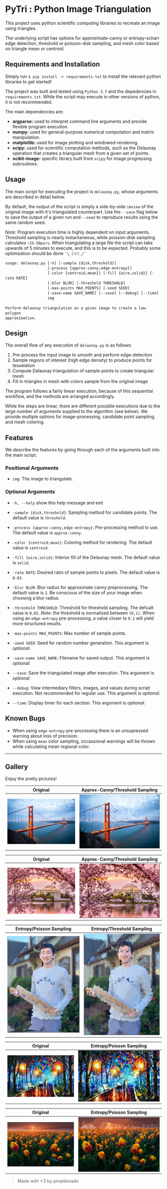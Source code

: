 # PyTri : Python Image Triangulation
This project uses python scientific computing libraries to recreate an image using triangles.

The underlying script has options for approximate-canny or entropy-scharr edge detection, threshold or poisson-disk sampling, and mesh color based on triangle mean or centroid.

## Requirements and Installation
Simply run `$ pip install -r requirements.txt` to install the relevant python libraries to get started!

The project was built and tested using `Python 3.7` and the depedencies in `requirements.txt`. While the script may execute in other versions of python, it is not recommended.

The main dependencies are:
- **argparse:** used to interpret command line arguments and provide flexible program execution.
- **numpy:** used for general-purpose numerical computation and matrix manipulation.
- **matplotlib:** used for image plotting and windowed-rendering.
- **scipy:** used for scientific computation methods, such as the Delaunay operation that creates a triangular mesh from a given set of points.
- **scikit-image:** specific library built from `scipy` for image progressing subroutines.

## Usage
The main script for executing the project is `delaunay.py`, whose arguments are described in detail below.

By default, the output of the script is simply a side-by-side `imview` of the original image with it's triangulated counterpart. Use the `--save` flag below to save the output of a given run and `--seed` to reproduce results using the same random seed.

_Note_: Program execution time is highly dependent on input arguments. Threshold sampling is nearly instantaneous, while poisson-disk sampling calculates `~25-50px/s`. When triangulating a large file the script can take upwards of 5 minutes to execute, and this is to be expected. Probably some optimization should be done `¯\_(ツ)_/¯`

```
usage: delaunay.py [-h] [-sample {disk,threshold}]
                   [-process {approx-canny,edge-entropy}]
                   [-color {centroid,mean}] [-fill {wire,solid}] [-rate RATE]
                   [-blur BLUR] [-threshold THRESHOLD]
                   [-max-points MAX_POINTS] [-seed SEED]
                   [-save-name SAVE_NAME] [--save] [--debug] [--time]
                   img

Perform delaunay triangulation on a given image to create a low-polygon
approximation.
```
## Design
The overall flow of any execution of `delaunay.py` is as follows:

1. Pre-process the input image to smooth and perform edge-detection
2. Sample regions of interest (high edge density) to produce points for tesselation
3. Compute Delaunay triangulation of sample points to create triangular mesh
4. Fill in triangles in mesh with colors sample from the original image

The program follows a fairly linear execution, because of this sequential workflow, and the methods are arranged accordingly.

While the steps are linear, there are different possible executions due to the large number of arguments supplied to the algorithm (see below). We provide multiple options for image-processing, candidate point sampling, and mesh coloring.

## Features
We describe the features by going through each of the arguments built into the main script. 

### Positional Arguments
- `img`: The image to triangulate.

### Optional Arguments
  - `-h, --help`            show this help message and exit

  - `-sample {disk,threshold}`: Sampling method for candidate points. The default value is `threshold`. 
  - `-process {approx-canny,edge-entropy}`: Pre-processing method to use. The default value is `approx-canny`.
  - `-color {centroid,mean}`: Coloring method for rendering. The default value is `centroid`. 
  - `-fill {wire,solid}`: Interior fill of the Delaunay mesh. The default value is `solid`.
  - `-rate RATE`: Desired ratio of sample points to pixels. The default value is `0.03`. 
  - `-blur BLUR`: Blur radius for approximate canny preprocessing. The default value is `2`. Be conscious of the size of your image when choosing a blur radius.
  - `-threshold THRESHOLD`: Threshold for threshold sampling. The defualt value is `0.01`. _Note_: the threshold is normalized between `[0,1]`. When using an `edge-entropy` pre-processing, a value closer to `0.1` will yield more structured results. 
  - `-max-points MAX_POINTS`:
                        Max number of sample points.
  - `-seed SEED`:  Seed for random number generation. This argument is _optional_.
  - `-save-name SAVE_NAME`: Filename for saved output. This argument is _optional_.
  - `--save`: Save the triangulated image after execution. This argument is _optional_.
  - `--debug`: View intermediary filters, images, and values during script execution. Not recommended for regular use. This argument is _optional_.
  - `--time`: Display timer for each section. This argument is _optional_.

## Known Bugs
- When using `edge-entropy` pre-processing there is an unsupressed warning about loss of precision.
- When using `mean` color sampling, occassional warnings will be thrown while calculating mean regional color.

----------
## Gallery

Enjoy the pretty pictures!

| Original             |  Approx-Canny/Threshold Sampling |
:-------------:|:----------:
![](img/golden-gate.jpg) | ![](img/golden-gate_tri.png)

| Original             |  Approx-Canny/Threshold Sampling |
:-------------:|:----------:
![](img/dc.jpg) | ![](img/dc_tri.png)

| Entropy/Poisson Sampling  |  Entropy/Threshold Sampling |
:-------------:|:----------:
![](img/breadmond_tri_2.png) | ![](img/breadmond_tri_thresh.png)

| Original | Entropy/Poisson Sampling |
:---------------:|:----------:
![](img/park.jpg) | ![](img/sam_park.png)

| Original | Entropy/Poisson Sampling |
:---------------:|:----------:
![](img/tulip.jpg) | ![](img/tulip_tri.png)


> Made with <3 by pmaldonado
